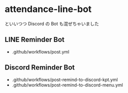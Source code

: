 # attendance-line-bot

といいつつ Discord の Bot も混ぜちゃいました

## LINE Reminder Bot

- .github/workflows/post.yml

## Discord Reminder Bot

- .github/workflows/post-remind-to-discord-kpt.yml
- .github/workflows/post-remind-to-discord-menu.yml
